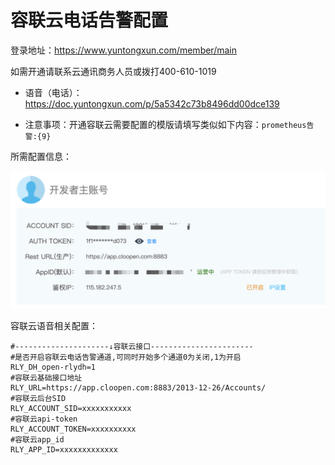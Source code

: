 # 容联云电话告警配置

登录地址：https://www.yuntongxun.com/member/main

如需开通请联系云通讯商务人员或拨打400-610-1019

* 语音（电话）：https://doc.yuntongxun.com/p/5a5342c73b8496dd00dce139

* 注意事项：开通容联云需要配置的模版请填写类似如下内容：`prometheus告警:{9}`

所需配置信息：

![rly](../images/ronglianyun.png)

容联云语音相关配置：

```
#---------------------↓容联云接口-----------------------
#是否开启容联云电话告警通道,可同时开始多个通道0为关闭,1为开启
RLY_DH_open-rlydh=1
#容联云基础接口地址
RLY_URL=https://app.cloopen.com:8883/2013-12-26/Accounts/
#容联云后台SID
RLY_ACCOUNT_SID=xxxxxxxxxxx
#容联云api-token
RLY_ACCOUNT_TOKEN=xxxxxxxxxx
#容联云app_id
RLY_APP_ID=xxxxxxxxxxxxx
```